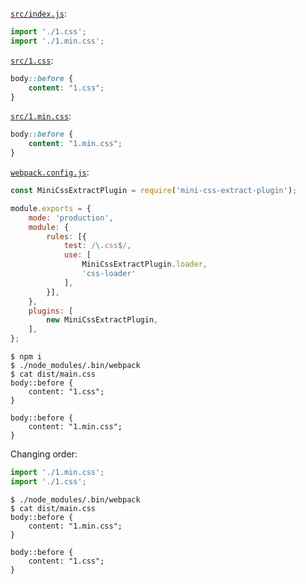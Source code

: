 [`src/index.js`][1]:

[1]: src/index.js

```js
import './1.css';
import './1.min.css';
```

[`src/1.css`][2]:

[2]: src/1.css

```css
body::before {
    content: "1.css";
}
```

[`src/1.min.css`][3]:

[3]: src/1.min.css

```css
body::before {
    content: "1.min.css";
}
```

[`webpack.config.js`][4]:

[4]: webpack.config.js

```js
const MiniCssExtractPlugin = require('mini-css-extract-plugin');

module.exports = {
    mode: 'production',
    module: {
        rules: [{
            test: /\.css$/,
            use: [
                MiniCssExtractPlugin.loader,
                'css-loader'
            ],
        }],
    },
    plugins: [
        new MiniCssExtractPlugin,
    ],
};
```

```
$ npm i
$ ./node_modules/.bin/webpack
$ cat dist/main.css
body::before {
    content: "1.css";
}

body::before {
    content: "1.min.css";
}
```

Changing order:

```js
import './1.min.css';
import './1.css';
```

```
$ ./node_modules/.bin/webpack
$ cat dist/main.css
body::before {
    content: "1.min.css";
}

body::before {
    content: "1.css";
}

```
